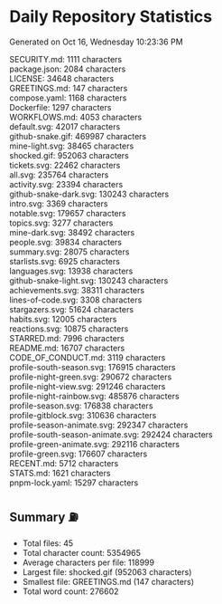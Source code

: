 # Daily Repository Statistics 
Generated on Oct 16, Wednesday 10:23:36 PM  

SECURITY.md: 1111 characters  
package.json: 2084 characters  
LICENSE: 34648 characters  
GREETINGS.md: 147 characters  
compose.yaml: 1168 characters  
Dockerfile: 1297 characters  
WORKFLOWS.md: 4053 characters  
default.svg: 42017 characters  
github-snake.gif: 469987 characters  
mine-light.svg: 38465 characters  
shocked.gif: 952063 characters  
tickets.svg: 22462 characters  
all.svg: 235764 characters  
activity.svg: 23394 characters  
github-snake-dark.svg: 130243 characters  
intro.svg: 3369 characters  
notable.svg: 179657 characters  
topics.svg: 3277 characters  
mine-dark.svg: 38492 characters  
people.svg: 39834 characters  
summary.svg: 28075 characters  
starlists.svg: 6925 characters  
languages.svg: 13938 characters  
github-snake-light.svg: 130243 characters  
achievements.svg: 38311 characters  
lines-of-code.svg: 3308 characters  
stargazers.svg: 51624 characters  
habits.svg: 12005 characters  
reactions.svg: 10875 characters  
STARRED.md: 7996 characters  
README.md: 16707 characters  
CODE_OF_CONDUCT.md: 3119 characters  
profile-south-season.svg: 176915 characters  
profile-night-green.svg: 290672 characters  
profile-night-view.svg: 291246 characters  
profile-night-rainbow.svg: 485876 characters  
profile-season.svg: 176838 characters  
profile-gitblock.svg: 310636 characters  
profile-season-animate.svg: 292347 characters  
profile-south-season-animate.svg: 292424 characters  
profile-green-animate.svg: 292116 characters  
profile-green.svg: 176607 characters  
RECENT.md: 5712 characters  
STATS.md: 1621 characters  
pnpm-lock.yaml: 15297 characters  

## Summary ⛽  
- Total files: 45  
- Total character count: 5354965  
- Average characters per file: 118999  
- Largest file: shocked.gif (952063 characters)  
- Smallest file: GREETINGS.md (147 characters)  
- Total word count: 276602  
